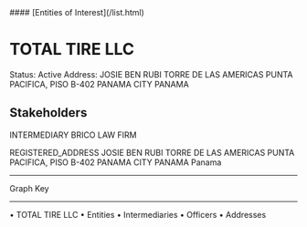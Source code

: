 <link rel="stylesheet" type="text/css" href="../../assets/style.css">
#### [Entities of Interest](/list.html)

# TOTAL TIRE LLC
Status: Active
Address: JOSIE BEN RUBI TORRE DE LAS AMERICAS PUNTA PACIFICA, PISO B-402 PANAMA CITY PANAMA

## Stakeholders
INTERMEDIARY
BRICO LAW FIRM


REGISTERED_ADDRESS
JOSIE BEN RUBI TORRE DE LAS AMERICAS PUNTA PACIFICA, PISO B-402 PANAMA CITY PANAMA
Panama



---



<div class="legend">
Graph Key
<hr>
<span class="focus">• TOTAL TIRE LLC</span>
<span class="entity">• Entities</span>
<span class="intermediary">• Intermediaries</span>
<span class="officer">• Officers</span>
<span class="address">• Addresses</span>
</div>


<img src="http://eoi-graphs.s3-website-eu-west-1.amazonaws.com/TOTAL_TIRE_LLC.png" alt="">

